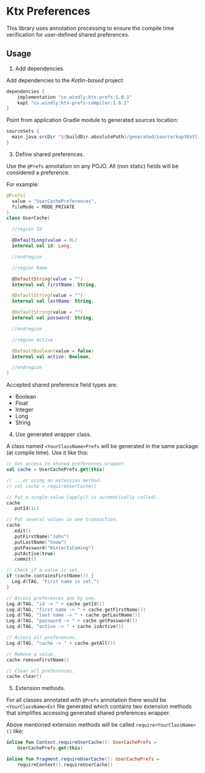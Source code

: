 # Ktx Preferences

This library uses annotation processing to ensure the compile time verification for user-defined shared preferences.

## Usage

1. Add dependencies.

Add dependencies to the *Kotlin-based* project:

```groovy
dependencies {
    implementation "co.windly:ktx-prefs:1.0.1"
    kapt "co.windly:ktx-prefs-compiler:1.0.1"
}
```

Point from application Gradle module to generated sources location:

```groovy
sourceSets {
  main.java.srcDir "${buildDir.absolutePath}/generated/source/kaptKotlin/"
}
```

3. Define shared preferences.

Use the `@Prefs` annotation on any POJO. All (non static) fields will be considered a preference.

For example:

```kotlin
@Prefs(
  value = "UserCachePreferences",
  fileMode = MODE_PRIVATE
)
class UserCache(

  //region Id

  @DefaultLong(value = 0L)
  internal val id: Long,

  //endregion

  //region Name

  @DefaultString(value = "")
  internal val firstName: String,

  @DefaultString(value = "")
  internal val lastName: String,

  @DefaultString(value = "")
  internal val password: String,

  //endregion

  //region Active

  @DefaultBoolean(value = false)
  internal val active: Boolean,

  //endregion
)
```

Accepted shared preference field types are:

* Boolean
* Float
* Integer
* Long
* String

4. Use generated wrapper class.

A class named `<YourClassName>Prefs` will be generated in the same package (at compile time).  Use it like this:

```kotlin
// Get access to shared preferences wrapper.
val cache = UserCachePrefs.get(this)

// ...or using an extension method.
// val cache = requireUserCache()

// Put a single value (apply() is automatically called).
cache
  .putId(1L)

// Put several values in one transaction.
cache
  .edit()
  .putFirstName("John")
  .putLastName("Snow")
  .putPassword("WinterIsComing")
  .putActive(true)
  .commit()

// Check if a value is set.
if (cache.containsFirstName()) {
  Log.d(TAG, "First name is set.")
}

// Access preferences one by one.
Log.d(TAG, "id -> " + cache.getId())
Log.d(TAG, "first name -> " + cache.getFirstName())
Log.d(TAG, "last name -> " + cache.getLastName())
Log.d(TAG, "password -> " + cache.getPassword())
Log.d(TAG, "active -> " + cache.isActive())

// Access all preferences.
Log.d(TAG, "cache -> " + cache.getAll())

// Remove a value.
cache.removeFirstName()

// Clear all preferences.
cache.clear()
```

5. Extension methods.

For all classes annotated with `@Prefs` annotation there would be `<YourClassName>Ext` file generated which contains
two extension methods that simplifies accessing generated shared preferences wrapper.

Above mentioned extension methods will be called `require<YourClassName>()` like:

```kotlin
inline fun Context.requireUserCache(): UserCachePrefs =
    UserCachePrefs.get(this)

inline fun Fragment.requireUserCache(): UserCachePrefs =
    requireContext().requireUserCache()
``` 
